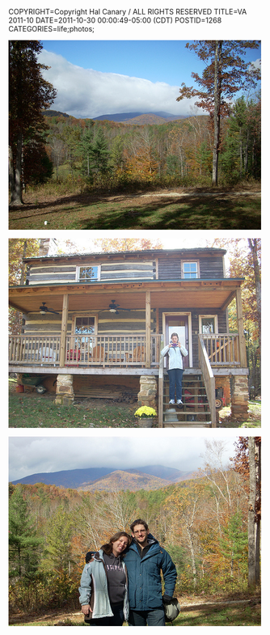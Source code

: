COPYRIGHT=Copyright Hal Canary / ALL RIGHTS RESERVED
TITLE=VA 2011-10
DATE=2011-10-30 00:00:49-05:00 (CDT)
POSTID=1268
CATEGORIES=life;photos;

[![2011-10-29_141814_DSCN0759](/images/e1649da8b88ec19ad341cbc5c82588ea37b9ac8e.jpg)](http://www.flickr.com/photos/philosophies/6311662307/)

[![2011-10-29_141830_DSCN0760](/images/740939c8ba2b7eed197531b3bfd7db97c36d668c.jpg)](http://www.flickr.com/photos/philosophies/6311662297/)

[![2011-10-29_142204_DSCN0765](/images/42e37fa290bf4b31d14d9e8732d3cedf62465ec1.jpg)](http://www.flickr.com/photos/philosophies/6311662295/)
